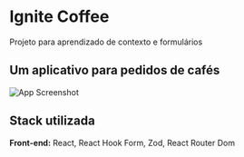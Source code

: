 
# Ignite Coffee

Projeto para aprendizado de contexto e formulários

## Um aplicativo para pedidos de cafés

![App Screenshot](https://i.imgur.com/vhflzaa.png)


## Stack utilizada

**Front-end:** React, React Hook Form, Zod, React Router Dom